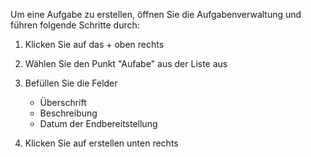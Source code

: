 Um eine Aufgabe zu erstellen, öffnen Sie die Aufgabenverwaltung und führen folgende Schritte durch:
1. Klicken Sie auf das + oben rechts
1. Wählen Sie den Punkt "Aufabe" aus der Liste aus
1. Befüllen Sie die Felder
    * Überschrift
    *  Beschreibung
    * Datum der Endbereitstellung
    
1. Klicken Sie auf erstellen unten rechts

